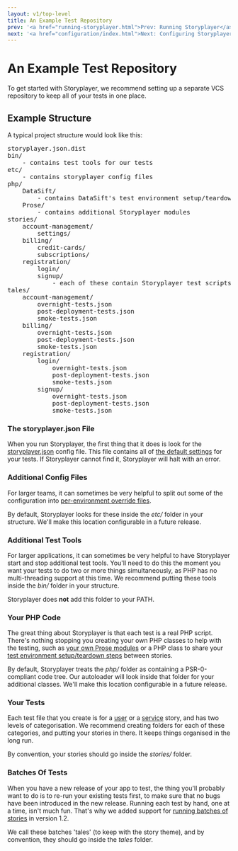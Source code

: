 ```yaml
---
layout: v1/top-level
title: An Example Test Repository
prev: '<a href="running-storyplayer.html">Prev: Running Storyplayer</a>'
next: '<a href="configuration/index.html">Next: Configuring Storyplayer</a>'
---
```


# An Example Test Repository

To get started with Storyplayer, we recommend setting up a separate VCS repository to keep all of your tests in one place.

## Example Structure

A typical project structure would look like this:

<pre>
storyplayer.json.dist
bin/
    - contains test tools for our tests
etc/
    - contains storyplayer config files
php/
    DataSift/
        - contains DataSift's test environment setup/teardown classes
    Prose/
        - contains additional Storyplayer modules
stories/
    account-management/
        settings/
    billing/
        credit-cards/
        subscriptions/
    registration/
        login/
        signup/
            - each of these contain Storyplayer test scripts
tales/
    account-management/
        overnight-tests.json
        post-deployment-tests.json
        smoke-tests.json
    billing/
        overnight-tests.json
        post-deployment-tests.json
        smoke-tests.json
    registration/
        login/
            overnight-tests.json
            post-deployment-tests.json
            smoke-tests.json
        signup/
            overnight-tests.json
            post-deployment-tests.json
            smoke-tests.json
</pre>

### The storyplayer.json File

When you run Storyplayer, the first thing that it does is look for the [storyplayer.json](configuration/storyplayer-json.html) config file.  This file contains all of [the default settings](configuration/app-settings.html) for your tests.  If Storyplayer cannot find it, Storyplayer will halt with an error.

### Additional Config Files

For larger teams, it can sometimes be very helpful to split out some of the configuration into [per-environment override files](configuration/environment-config.html).

By default, Storyplayer looks for these inside the _etc/_ folder in your structure.  We'll make this location configurable in a future release.

### Additional Test Tools

For larger applications, it can sometimes be very helpful to have Storyplayer start and stop additional test tools.  You'll need to do this the moment you want your tests to do two or more things simultaneously, as PHP has no multi-threading support at this time.  We recommend putting these tools inside the _bin/_ folder in your structure.

Storyplayer does __not__ add this folder to your PATH.

### Your PHP Code

The great thing about Storyplayer is that each test is a real PHP script.  There's nothing stopping you creating your own PHP classes to help with the testing, such as [your own Prose modules](prose/creating-prose-modules.html) or a PHP class to share your [test environment setup/teardown steps](stories/test-environment-setup-teardown.html) between stories.

By default, Storyplayer treats the _php/_ folder as containing a PSR-0-compliant code tree.  Our autoloader will look inside that folder for your additional classes.  We'll make this location configurable in a future release.

### Your Tests

Each test file that you create is for a [user](stories/user-stories.html) or a [service](stories/service-stories.html) story, and has two levels of categorisation.  We recommend creating folders for each of these categories, and putting your stories in there.  It keeps things organised in the long run.

By convention, your stories should go inside the _stories/_ folder.

### Batches Of Tests

When you have a new release of your app to test, the thing you'll probably want to do is to re-run your existing tests first, to make sure that no bugs have been introduced in the new release.  Running each test by hand, one at a time, isn't much fun.  That's why we added support for [running batches of stories](running-storyplayer.html#running_batches_of_stories) in version 1.2.

We call these batches 'tales' (to keep with the story theme), and by convention, they should go inside the _tales_ folder.